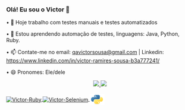 ### Olá! Eu sou o Victor 👋

• 🔭 Hoje trabalho com testes manuais e testes automatizados

• 🌱 Estou aprendendo automação de testes, linguagens: Java, Python, Ruby.

• 📫 Contate-me no email: qavictorsousa@gmail.com | Linkedin: https://www.linkedin.com/in/victor-ramires-sousa-b3a777241/

• 😄 Pronomes: Ele/dele

<div align="center">
  <a href="https://github.com/vsous1">
  <img height="180em" src="https://github-readme-stats.vercel.app/api?username=vsous1&show_icons=true&theme=onedark&include_all_commits=true&count_private=true"/>
  <img height="180em" src="https://github-readme-stats.vercel.app/api/top-langs/?username=vsous1&layout=compact&langs_count=7&theme=dracula"/>
</div>

  <div style="display: inline_block"><br>
  <img align="center" alt="Victor-Ruby" height="30" width="40" src="https://cdn.jsdelivr.net/gh/devicons/devicon/icons/ruby/ruby-original-wordmark.svg">
  <img align="center" alt="Victor-Selenium" height="30" width="40" src="https://cdn.jsdelivr.net/gh/devicons/devicon/icons/selenium/selenium-original.svg">
  <img align="center" alt="Victor-Python" height="30" width="40" src="https://raw.githubusercontent.com/devicons/devicon/master/icons/python/python-original.svg">
  </div>
  
  ##
    
